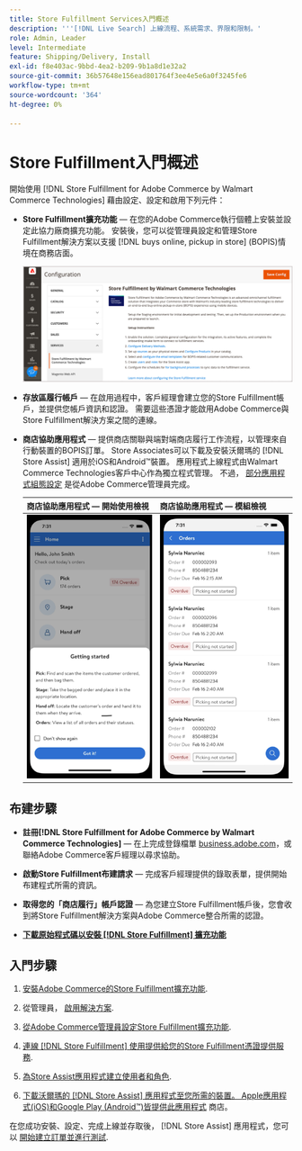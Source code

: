 ```yaml
---
title: Store Fulfillment Services入門概述
description: '''[!DNL Live Search] 上線流程、系統需求、界限和限制。'
role: Admin, Leader
level: Intermediate
feature: Shipping/Delivery, Install
exl-id: f8e403ac-9bbd-4ea2-b209-9b1a8d1e32a2
source-git-commit: 36b57648e156ead801764f3ee4e5e6a0f3245fe6
workflow-type: tm+mt
source-wordcount: '364'
ht-degree: 0%

---
```


# Store Fulfillment入門概述

開始使用 [!DNL Store Fulfillment for Adobe Commerce by Walmart Commerce Technologies] 藉由設定、設定和啟用下列元件：

- **Store Fulfillment擴充功能** — 在您的Adobe Commerce執行個體上安裝並設定此協力廠商擴充功能。 安裝後，您可以從管理員設定和管理Store Fulfillment解決方案以支援 [!DNL buys online, pickup in store] (BOPIS)情境在商務店面。

  ![[!DNL Store Fulfillment Service] 在「管理員」檢視中進行設定](assets/store-fulfillment-admin-home.png)

- **存放區履行帳戶** — 在啟用過程中，客戶經理會建立您的Store Fulfillment帳戶，並提供您帳戶資訊和認證。 需要這些憑證才能啟用Adobe Commerce與Store Fulfillment解決方案之間的連線。

- **商店協助應用程式** — 提供商店關聯與端對端商店履行工作流程，以管理來自行動裝置的BOPIS訂單。 Store Associates可以下載及安裝沃爾瑪的 [!DNL Store Assist] 適用於iOS和Android™裝置。 應用程式上線程式由Walmart Commerce Technologies客戶中心作為獨立程式管理。 不過， [部分應用程式組態設定](user-setup.md) 是從Adobe Commerce管理員完成。

  | 商店協助應用程式 — 開始使用檢視 | 商店協助應用程式 — 模組檢視 |
  |-------------------------------------------------------------------------------------------------------------|-----------------------------------------------------------------------------------------------|
  | ![[!DNL Store Assist App Getting Started] 在行動裝置上檢視](assets/store-assist-get-started-small.png) | ![[!DNL Store Assist App Orders view] 在行動裝置上](assets/store-assist-orders-small.png) |

## 布建步驟

- **註冊[!DNL Store Fulfillment for Adobe Commerce by Walmart Commerce Technologies]** — 在上完成登錄檔單 [business.adobe.com](https://business.adobe.com/resources/store-fulfillment.html)，或聯絡Adobe Commerce客戶經理以尋求協助。

- **啟動Store Fulfillment布建請求** — 完成客戶經理提供的錄取表單，提供開始布建程式所需的資訊。

- **取得您的「商店履行」帳戶認證** — 為您建立Store Fulfillment帳戶後，您會收到將Store Fulfillment解決方案與Adobe Commerce整合所需的認證。

- **[下載原始程式碼以安裝 [!DNL Store Fulfillment] 擴充功能](install.md)**

## 入門步驟

1. [安裝Adobe Commerce的Store Fulfillment擴充功能](install.md).

1. 從管理員， [啟用解決方案](enable-general.md).

1. [從Adobe Commerce管理員設定Store Fulfillment擴充功能](service-config-settings-overview.md).

1. [連線 [!DNL Store Fulfillment] 使用提供給您的Store Fulfillment憑證提供服務](connect-set-up-service.md).

1. [為Store Assist應用程式建立使用者和角色](user-setup.md).

1. [下載沃爾瑪的 [!DNL Store Assist] 應用程式至您所需的裝置。 Apple應用程式(iOS)和Google Play (Android™)皆提供此應用程式](app-setup.md) 商店。

在您成功安裝、設定、完成上線並存取後， [!DNL Store Assist] 應用程式，您可以 [開始建立訂單並進行測試](test-and-deploy.md).
